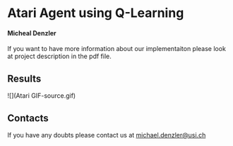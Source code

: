 # Atari Agent using Q-Learning

#### Micheal Denzler

If you want to have more information about our implementaiton please look at project description in the pdf file.

## Results
![](Atari GIF-source.gif)

## Contacts 

If you have any doubts please contact us at michael.denzler@usi.ch
